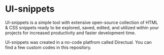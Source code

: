 # UI-snippets

UI-snippets is a simple tool with extensive open-source collection of HTML & CSS snippets ready to be explored, saved, edited, and utilized within your projects for increased productivity and faster development time.

UI-snippets was created in a no-code platfrom called Directual. You can find a few custom codes in this repository.